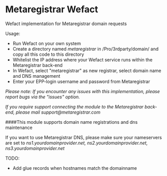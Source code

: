 # Metaregistrar Wefact
Wefact implementation for Metaregistrar domain requests

Usage: 
- Run Wefact on your own system
- Create a directory named _metaregistrar_ in /Pro/3rdparty/domain/ and copy all this code to this directory
- Whitelist the IP address where your Wefact service runs within the Metaregistrar back-end
- In Wefact, select "metaregistrar" as new registrar, select domain name and DNS management
- Enter your EPP-login username and password from Metaregistrar

_Please note: If you encounter any issues with this implementation, please report bugs via the "issues" option._

_If you require support connecting the module to the Metaregistrar back-end, please mail support@metaregistrar.com_

####This module supports domain name registrations and dns maintenance

If you want to use Metaregistrar DNS, please make sure your nameservers are set to 
_ns1.yourdomainprovider.net, ns2.yourdomainprovider.net, ns3.yourdomainprovider.net_

TODO:
- Add glue records when hostnames match the domainname
